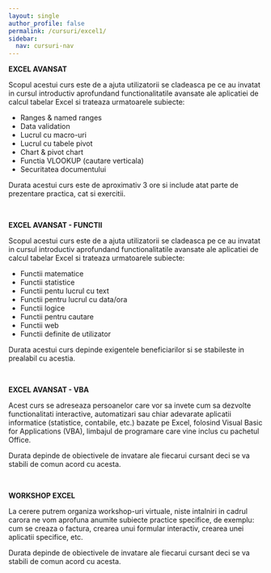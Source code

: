 ```yaml
---
layout: single
author_profile: false
permalink: /cursuri/excel1/
sidebar:
  nav: cursuri-nav
---
```

**EXCEL AVANSAT**

Scopul acestui curs este de a ajuta utilizatorii se cladeasca pe ce au invatat in cursul introductiv aprofundand functionalitatile avansate ale aplicatiei de calcul tabelar Excel si trateaza urmatoarele subiecte:
* Ranges & named ranges
* Data validation
* Lucrul cu macro-uri
* Lucrul cu tabele pivot
* Chart & pivot chart
* Functia VLOOKUP (cautare verticala)
* Securitatea documentului

Durata acestui curs este de aproximativ 3 ore si include atat parte de prezentare practica, cat si exercitii. 

<br>

**EXCEL AVANSAT - FUNCTII**

Scopul acestui curs este de a ajuta utilizatorii se cladeasca pe ce au invatat in cursul introductiv aprofundand functionalitatile avansate ale aplicatiei de calcul tabelar Excel si trateaza urmatoarele subiecte:
* Functii matematice
* Functii statistice
* Functii pentu lucrul cu text
* Functii pentru lucrul cu data/ora
* Functii logice
* Functii pentru cautare
* Functii web
* Functii definite de utilizator

Durata acestui curs depinde exigentele beneficiarilor si se stabileste in prealabil cu acestia.

<br>

**EXCEL AVANSAT - VBA**

Acest curs se adreseaza persoanelor care vor sa invete cum sa dezvolte functionalitati interactive, automatizari sau chiar adevarate aplicatii informatice (statistice, contabile, etc.) bazate pe Excel, folosind Visual Basic for Applications (VBA), limbajul de programare care vine inclus cu pachetul Office. 

Durata depinde de obiectivele de invatare ale fiecarui cursant deci se va stabili de comun acord cu acesta.

<br>

**WORKSHOP EXCEL**

La cerere putrem organiza workshop-uri virtuale, niste intalniri in cadrul carora ne vom aprofuna anumite subiecte practice specifice, de exemplu: cum se creaza o factura, crearea unui formular interactiv, crearea unei aplicatii specifice, etc.

Durata depinde de obiectivele de invatare ale fiecarui cursant deci se va stabili de comun acord cu acesta.
